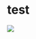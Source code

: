 # test
![](https://uploads.dailydot.com/2018/10/olli-the-polite-cat.jpg?q=65&auto=format&w=2270&ar=2:1&fit=crop)
